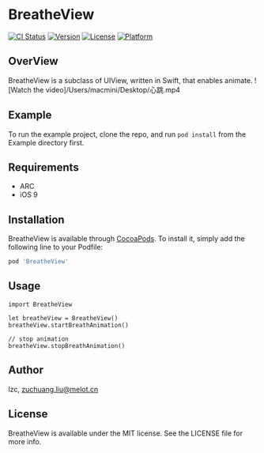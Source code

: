 # BreatheView

[![CI Status](https://img.shields.io/travis/lzc/BreatheView.svg?style=flat)](https://travis-ci.org/lzc/BreatheView)
[![Version](https://img.shields.io/cocoapods/v/BreatheView.svg?style=flat)](https://cocoapods.org/pods/BreatheView)
[![License](https://img.shields.io/cocoapods/l/BreatheView.svg?style=flat)](https://cocoapods.org/pods/BreatheView)
[![Platform](https://img.shields.io/cocoapods/p/BreatheView.svg?style=flat)](https://cocoapods.org/pods/BreatheView)

## OverView
BreatheView is a subclass of UIView, written in Swift, that enables animate.
![Watch the video]/Users/macmini/Desktop/心跳.mp4

## Example

To run the example project, clone the repo, and run `pod install` from the Example directory first.

## Requirements
- ARC
- iOS 9

## Installation

BreatheView is available through [CocoaPods](https://cocoapods.org). To install
it, simply add the following line to your Podfile:

```ruby
pod 'BreatheView'
```

## Usage
```
import BreatheView

let breatheView = BreatheView()
breatheView.startBreathAnimation()

// stop animation
breatheView.stopBreathAnimation()
```

## Author

lzc, zuchuang.liu@melot.cn

## License

BreatheView is available under the MIT license. See the LICENSE file for more info.
